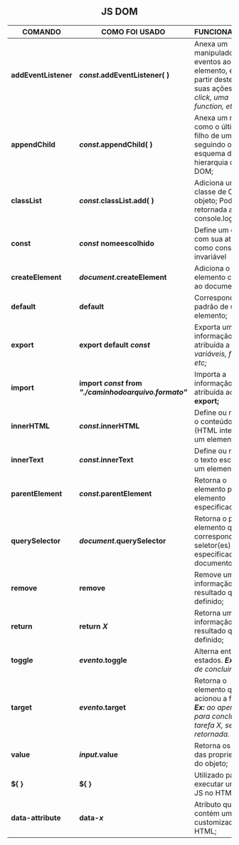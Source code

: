 ## <center>JS DOM</center>
  

|COMANDO|COMO FOI USADO|FUNCIONALIDADE|
|---|---|---|
|**addEventListener**|***const*.addEventListener( )**|Anexa um manipulador de eventos ao elemento, e a partir deste atribui suas ações; ***Ex:** click, uma function, etc;*|
|**appendChild**|***const*.appendChild( )**|Anexa um nó como o último filho de um nó, seguindo o esquema de hierarquia do DOM;|
|**classList**|***const*.classList.add( )**|Adiciona uma classe de CSS ao objeto; Pode ser retornada ao console.log;|
|**const**|***const* nomeescolhido**|Define um objeto com sua atribuição como constante, invariável|
|**createElement**|***document*.createElement**|Adiciona o elemento citado ao documento;|
|**default**|**default**|Corresponde ao padrão de um elemento;|
|**export**|**export default *const***|Exporta uma informação atribuída a ele; ***Ex:** variáveis, funções, etc;*|
|**import**|**import *const* from *"./caminhodoarquivo.formato"***|Importa a informação atribuída ao **export;**|
|**innerHTML**|***const*.innerHTML**|Define ou retorna o conteúdo HTML (HTML interno) de um elemento;|
|**innerText**|***const*.innerText**|Define ou retorna o texto escolhido à um elemento;|
|**parentElement**|***const*.parentElement**|Retorna o elemento pai do elemento especificado;|
|**querySelector**|***document*.querySelector**|Retorna o primeiro elemento que corresponde a um seletor(es) CSS especificado(s) no documento;|
|**remove**|**remove**|Remove uma informação ou resultado que foi definido;|
|**return**|**return *X***|Retorna uma informação ou resultado que foi definido;|
|**toggle**|***evento*.toggle**|Alterna entre dois estados. ***Ex:** botão de concluir tarefa;*|
|**target**|***evento*.target**|Retorna o elemento que acionou a função; ***Ex:** ao apertar para concluir a tarefa X, será retornada.*|
|**value**|***input*.value**|Retorna os valores das propriedades do objeto;|
|**${ }**|**${ }**|Utilizado para executar uma ação JS no HTML;|
|**data-attribute**|**data-*x***|Atributo que contém um dado customizado do HTML;|

